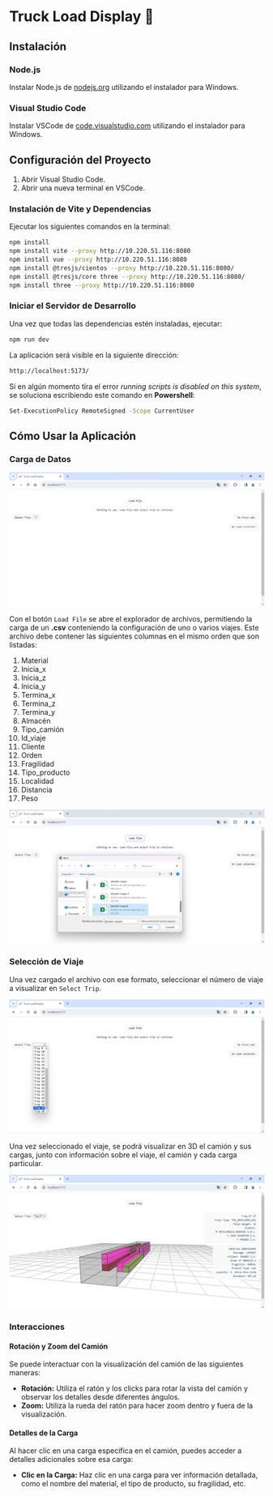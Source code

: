 # Truck Load Display 🚚

## Instalación

### Node.js
Instalar Node.js de [nodejs.org](https://nodejs.org/en/download/) utilizando el instalador para Windows.

### Visual Studio Code
Instalar VSCode de [code.visualstudio.com](https://code.visualstudio.com/Download) utilizando el instalador para Windows.

## Configuración del Proyecto

1. Abrir Visual Studio Code.
2. Abrir una nueva terminal en VSCode.

### Instalación de Vite y Dependencias
Ejecutar los siguientes comandos en la terminal:

```bash
npm install
npm install vite --proxy http://10.220.51.116:8080
npm install vue --proxy http://10.220.51.116:8080
npm install @tresjs/cientos --proxy http://10.220.51.116:8080/
npm install @tresjs/core three --proxy http://10.220.51.116:8080/  
npm install three --proxy http://10.220.51.116:8080
```

### Iniciar el Servidor de Desarrollo

Una vez que todas las dependencias estén instaladas, ejecutar:

```bash
npm run dev
```
La aplicación será visible en la siguiente dirección:
```bash
http://localhost:5173/
```

Si en algún momento tira el error *running scripts is disabled on this system*, se soluciona escribiendo este comando en **Powershell**:
```bash
Set-ExecutionPolicy RemoteSigned -Scope CurrentUser
```

## Cómo Usar la Aplicación

### Carga de Datos

![Imagen de la app](/Capturas/1.png)

Con el botón `Load File` se abre el explorador de archivos, permitiendo la carga de un **.csv** conteniendo la configuración de uno o varios viajes. Este archivo debe contener las siguientes columnas en el mismo orden que son listadas:
1. Material
2. Inicia_x
3. Inicia_z
4. Inicia_y
5. Termina_x
6. Termina_z
7. Termina_y
8. Almacén
9. Tipo_camión
10. Id_viaje
11. Cliente
12. Orden
13. Fragilidad 
14. Tipo_producto
15. Localidad
16. Distancia
17. Peso

![Imagen de la app](/Capturas/2.png)

### Selección de Viaje

Una vez cargado el archivo con ese formato, seleccionar el número de viaje a visualizar en `Select Trip`.

![Imagen de la app](/Capturas/3.png)

Una vez seleccionado el viaje, se podrá visualizar en 3D el camión y sus cargas, junto con información sobre el viaje, el camión y cada carga particular.

![Imagen de la app](/Capturas/4.png)

### Interacciones

#### Rotación y Zoom del Camión

Se puede interactuar con la visualización del camión de las siguientes maneras:

- **Rotación:** Utiliza el ratón y los clicks para rotar la vista del camión y observar los detalles desde diferentes ángulos.
- **Zoom:** Utiliza la rueda del ratón para hacer zoom dentro y fuera de la visualización.

#### Detalles de la Carga

Al hacer clic en una carga específica en el camión, puedes acceder a detalles adicionales sobre esa carga:

- **Clic en la Carga:** Haz clic en una carga para ver información detallada, como el nombre del material, el tipo de producto, su fragilidad, etc.

